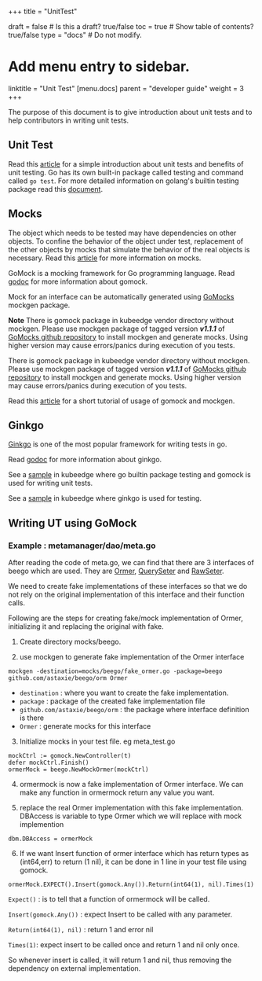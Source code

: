 +++
title =  "UnitTest"

draft = false  # Is this a draft? true/false
toc = true  # Show table of contents? true/false
type = "docs"  # Do not modify.

# Add menu entry to sidebar.
linktitle = "Unit Test"
[menu.docs]
  parent = "developer guide"
  weight = 3
+++


The purpose of this document is to give introduction about unit tests and to help contributors in writing unit tests.

## Unit Test

Read this [article](http://softwaretestingfundamentals.com/unit-testing/) for a simple introduction about unit tests and benefits of unit testing. Go has its own built-in package called testing and command called ```go test```.
For more detailed information on golang's builtin testing package read this [document](https://golang.org/pkg/testing/).

## Mocks

 The object which needs to be tested may have dependencies on other objects. To confine the behavior of the object under test, replacement of the other objects by mocks that simulate the behavior of the real objects is necessary.
 Read this [article](https://medium.com/@piraveenaparalogarajah/what-is-mocking-in-testing-d4b0f2dbe20a) for more information on mocks.

 GoMock is a mocking framework for Go programming language.
 Read [godoc](https://godoc.org/github.com/golang/mock/gomock) for more information about gomock.

 Mock for an interface can be automatically generated using [GoMocks](https://github.com/golang/mock) mockgen package.

 **Note** There is gomock package in kubeedge vendor directory without mockgen. Please use mockgen package of tagged version ***v1.1.1*** of [GoMocks github repository](https://github.com/golang/mock) to install mockgen and generate mocks. Using higher version may cause errors/panics during execution of you tests.

There is gomock package in kubeedge vendor directory without mockgen. Please use mockgen package of tagged version ***v1.1.1*** of [GoMocks github repository](https://github.com/golang/mock) to install mockgen and generate mocks. Using higher version may cause errors/panics during execution of you tests.

 Read this [article](https://blog.codecentric.de/en/2017/08/gomock-tutorial/) for a short tutorial of usage of gomock and mockgen.

## Ginkgo

 [Ginkgo](https://onsi.github.io/ginkgo/) is one of the most popular framework for writing tests in go.

 Read [godoc](https://godoc.org/github.com/onsi/ginkgo) for more information about ginkgo.

See a [sample](https://github.com/kubeedge/kubeedge/tree/master/edge/pkg/metamanager/dao/meta_test.go) in kubeedge where go builtin package testing and gomock is used for writing unit tests.

See a [sample](https://github.com/kubeedge/kubeedge/tree/master/edge/pkg/devicetwin/dtmodule/dtmodule_test.go) in kubeedge where ginkgo is used for testing.

## Writing UT using GoMock

### Example : metamanager/dao/meta.go

After reading the code of meta.go, we can find that there are 3 interfaces of beego which are used. They are [Ormer](https://github.com/kubeedge/kubeedge/tree/master/vendor/github.com/astaxie/beego/orm/types.go), [QuerySeter](https://github.com/kubeedge/kubeedge/tree/master/vendor/github.com/astaxie/beego/orm/types.go) and [RawSeter](https://github.com/kubeedge/kubeedge/tree/master/vendor/github.com/astaxie/beego/orm/types.go).

We need to create fake implementations of these interfaces so that we do not rely on the original implementation of this interface and their function calls.

Following are the steps for creating fake/mock implementation of Ormer, initializing it and replacing the original with fake.

1. Create directory mocks/beego.

2. use mockgen to generate fake implementation of the Ormer interface
```shell
mockgen -destination=mocks/beego/fake_ormer.go -package=beego github.com/astaxie/beego/orm Ormer
```
- `destination` : where you want to create the fake implementation.
- `package` : package of the created fake implementation file
- `github.com/astaxie/beego/orm` : the package where interface definition is there
- `Ormer` : generate mocks for this interface

3. Initialize mocks in your test file. eg meta_test.go
```shell
mockCtrl := gomock.NewController(t)
defer mockCtrl.Finish()
ormerMock = beego.NewMockOrmer(mockCtrl)
```

4. ormermock is now a fake implementation of Ormer interface. We can make any function in ormermock return any value you want.

5. replace the real Ormer implementation with this fake implementation. DBAccess is variable to type Ormer which we will replace with mock implemention
```shell
dbm.DBAccess = ormerMock
```

6. If we want Insert function of ormer interface which has return types as (int64,err) to return (1 nil), it can be done in 1 line in your test file using gomock.
```shell
ormerMock.EXPECT().Insert(gomock.Any()).Return(int64(1), nil).Times(1)
```

``Expect()`` : is to tell that a function of ormermock will be called.

``Insert(gomock.Any())`` : expect Insert to be called with any parameter.

``Return(int64(1), nil)`` : return 1 and error nil

``Times(1)``: expect insert to be called once and return 1 and nil only once.

So whenever insert is called, it will return 1 and nil, thus removing the dependency on external implementation.
